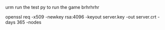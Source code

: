 urm run the test py to run the game
brhrhrhr

openssl req -x509 -newkey rsa:4096 -keyout server.key -out server.crt -days 365 -nodes
